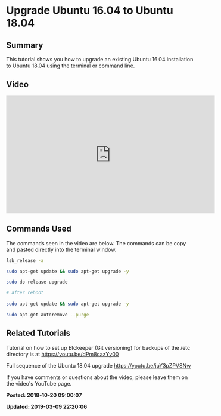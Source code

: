 # Upgrade Ubuntu 16.04 to Ubuntu 18.04

## Summary

This tutorial shows you how to upgrade an existing Ubuntu 16.04 installation to Ubuntu 18.04 using the terminal or command line. 

## Video

<iframe width="560" height="315" src="https://www.youtube.com/embed/p08ZK-QrRmE" frameborder="0" allow="autoplay; encrypted-media" allowfullscreen></iframe>

## Commands Used

The commands seen in the video are below. The commands can be copy and pasted directly into the terminal window.

```bash 
lsb_release -a

sudo apt-get update && sudo apt-get upgrade -y

sudo do-release-upgrade 

# after reboot
 
sudo apt-get update && sudo apt-get upgrade -y

sudo apt-get autoremove --purge
```

## Related Tutorials

Tutorial on how to set up Etckeeper (Git versioning) for backups of the /etc directory is at https://youtu.be/dPm8cazYy00

Full sequence of the Ubuntu 18.04 upgrade https://youtu.be/juY3pZPVSNw

If you have comments or questions about the video, please leave them on the video's YouTube page.

**Posted: 2018-10-20 09:00:07** 

**Updated: 2019-03-09 22:20:06** 

